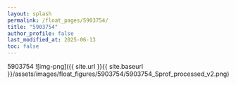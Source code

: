 ```yaml
---
layout: splash
permalink: /float_pages/5903754/
title: "5903754"
author_profile: false
last_modified_at: 2025-06-13
toc: false
---
```

 
5903754
![img-png]({{ site.url }}{{ site.baseurl }}/assets/images/float_figures/5903754/5903754_Sprof_processed_v2.png)